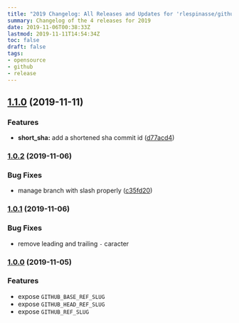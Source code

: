 ```yaml
---
title: "2019 Changelog: All Releases and Updates for 'rlespinasse/github-slug-action'"
summary: Changelog of the 4 releases for 2019
date: 2019-11-06T00:38:33Z
lastmod: 2019-11-11T14:54:34Z
toc: false
draft: false
tags:
- opensource
- github
- release
---
```

## [1.1.0](http://github.com/rlespinasse/github-slug-action/compare/1.0.2...1.1.0) (2019-11-11)


### Features

* **short_sha:** add a shortened sha commit id ([d77acd4](http://github.com/rlespinasse/github-slug-action/commit/d77acd4f478b6971e0f7b2c9d1d4e721032bc5ab))



### [1.0.2](http://github.com/rlespinasse/github-slug-action/compare/1.0.1...1.0.2) (2019-11-06)


### Bug Fixes

* manage branch with slash properly ([c35fd20](http://github.com/rlespinasse/github-slug-action/commit/c35fd2094f6f0cb6c4858cf6db020eedd535671d))



### [1.0.1](http://github.com/rlespinasse/github-slug-action/compare/1.0.0...1.0.1) (2019-11-06)


### Bug Fixes

* remove leading and trailing `-` caracter



### [1.0.0](http://github.com/rlespinasse/github-slug-action/compare/e93e3eb...1.0.0) (2019-11-05)


### Features

* expose `GITHUB_BASE_REF_SLUG`
* expose `GITHUB_HEAD_REF_SLUG`
* expose `GITHUB_REF_SLUG`